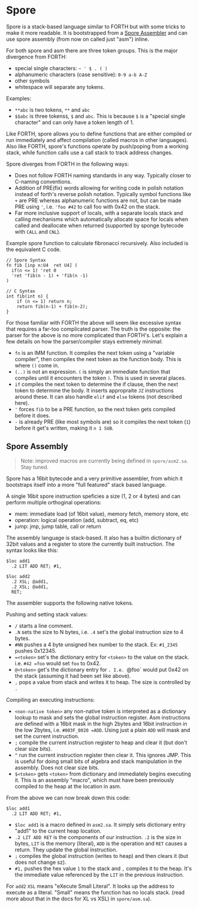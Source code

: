 # Spore

Spore is a stack-based language similar to FORTH but with some tricks to
make it more readable. It is bootstrapped from a [Spore Assembler](#spore-assembly)
and can use spore assembly (from now on called just "asm") inline.

For both spore and asm there are three token groups. This is the major
divergence from FORTH:
- special single characters: `~ ' $ . ( )`
- alphanumeric characters (case sensitive): `0-9 a-b A-Z`
- other symbols
- whitespace will separate any tokens.

Examples:
- `**abc` is two tokens, `**` and `abc`
- `$$abc` is three tokens`$`, `$` and `abc`. This is because `$` is a "special
  single character" and can only have a token length of 1.

Like FORTH, spore allows you to define functions that are either compiled or
run immediately and affect compilation (called macros in other languages). Also
like FORTH, spore's functions operate by push/poping from a working stack, while
function calls use a call stack to track address changes.

Spore diverges from FORTH in the following ways:
- Does not follow FORTH naming standards in any way. Typically closer to
  C-naming conventions.
- Addition of PRE(fix) words allowing for writing code in polish notation
  instead of forth's reverse polish notation. Typically symbol functions like
  `+` are PRE whereas alphanumeric functions are not, but can be made PRE using
  `'`, i.e. `'foo #42` to call foo with 0x42 on the stack.
- Far more inclusive support of locals, with a separate locals stack and calling
  mechanisms which automatically allocate space for locals when called and
  deallocate when returned (supported by sponge bytecode with `CALL` and `CNL`).

Example spore function to calculate fibronacci recursively. Also included
is the equivalent C code.

```
// Spore Syntax
fn fib [inp n:U4  ret U4] (
  if(n <= 1) 'ret 0
  'ret 'fib(n - 1) + 'fib(n -1)
)

// C Syntax
int fib(int n) {
    if (n <= 1) return n;
    return fib(n-1) + fib(n-2);
}
```

For those familiar with FORTH the above will seem like excessive syntax that
requires a far-too complicated parser. The truth is the opposite: the parser
for the above is no more complicated than FORTH's. Let's explain a few details
on how the parser/compiler stays extremely minimal:

- `fn` is an IMM function. It compiles the next token using a "variable
  compiler", then compiles the next token as the function body. This is where
  `()` come in.
- `(..)` is not an expression. `(` is simply an immediate function that compiles
  until it encounters the token `)`. This is used in several places.
- `if` compiles the next token to determine the if clause, then the next token
  to determine the body. It inserts appropraite `JZ` instructions around these.
  It can also handle `elif` and `else` tokens (not described here).
- `'` forces `fib` to be a PRE function, so the next token gets compiled
  before it does.
- `-` is already PRE (like most symbols are) so it compiles the next token (`1`)
  before it get's written, making it `n 1 SUB`.


## Spore Assembly
> Note: improved macros are currently being defined in `spore/asm2.sa`. Stay
> tuned.

Spore has a 16bit bytecode and a very primitive assembler, from which it
bootstraps itself into a more "full featured" stack based language.

A single 16bit spore instruction speficies a size (1, 2 or 4 bytes) and can
perform multiple orthoginal operations:
- mem: immediate load (of 16bit value), memory fetch, memory store, etc
- operation: logical operation (add, subtract, eq, etc)
- jump: jmp, jump table, call or return

The assembly language is stack-based. It also has a builtin dictionary of 32bit
values and a register to store the currently built instruction. The syntax looks
like this:

```
$loc add1
  .2 LIT ADD RET; #1,

$loc add2
  .2 XSL; @add1,
  .2 XSL; @add1,
  RET;
```

The assembler supports the following native tokens.

Pushing and setting stack values:
- `/` starts a line comment.
- `.N` sets the size to N bytes, i.e. `.4` set's the global instruction size to
  4 bytes.
- `#NN` pushes a 4 byte unsigned hex number to the stack. Ex: `#1_2345` pushes 0x12345.
- `=<token>` set's the dictionary entry for `<token>` to the value on the stack.
  i.e. `#42 =foo` would set `foo` to 0x42.
- `@<token>` get's the dictionary entry for <token>`. I.e. `@foo` would put 0x42
  on the stack (assuming it had been set like above).
- `,` pops a value from stack and writes it to heap. The size is controlled by `.`

Compiling an executing instructions:
- `<non-native token>` any non-native token is interpreted as a dictionary
  lookup to mask and sets the global instruction register. Asm instructions are
  defined with a 16bit mask in the high 2bytes and 16bit instruction in the
  low 2bytes, i.e. `#003F_0020 =ADD`. Using just a plain `ADD` will mask and set
  the current instruction.
- `;` compile the current instruction register to heap and clear it (but don't
  clear size bits).
- `^` run the current instruction register then clear it. This ignores JMP. This
  is useful for doing small bits of algebra and stack manipulation in the
  assembly. Does not clear size bits.
- `$<token>` gets `<token>` from dictionary and immediately begins executing it.
  This is an assembly "macro", which must have been previously compiled to the
  heap at the location in asm.

From the above we can now break down this code:
```
$loc add1
  .2 LIT ADD RET; #1,
```

- `$loc add1` is a macro defined in `asm2.sa`. It simply sets dictionary entry
  "add1" to the current heap location.
- `.2 LIT ADD RET` is the components of our instruction. `.2` is the size in
  bytes, `LIT` is the memory (literal), `ADD` is the operation and `RET` causes
  a return. They update the global instruction.
- `;` compiles the global instruction (writes to heap) and then clears it (but
  does not change sz).
- `#1,` pushes the hex value `1` to the stack and `,` compiles it to the heap.
  It's the immediate value referenced by the `LIT` in the previous instruction.

For `add2` `XSL` means "eXecute Small Literal". It looks up the address to
execute as a literal. "Small" means the function has no locals stack. (read more
about that in the docs for XL vs XSL) in `spore/asm.sa`).

